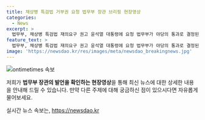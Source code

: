 ```yaml
---
title: 채상병 특검법 거부권 요청 법무부 장관 브리핑 현장영상
categories:
  - News
excerpt: >
  법무부, 채상병 특검법 재의요구 권고 윤석열 대통령에 요청 법무부가 야당의 통과로 결정된 채상병 특검법에 대해 재의요구권을 요청했다. 박성재 법무부 장관은 정치적 목적을 의심했다. 현장영상으로 상세 내용 확인하세요!
feature_text: >
  법무부, 채상병 특검법 재의요구 권고 윤석열 대통령에 요청 법무부가 야당의 통과로 결정된 채상병 특검법에 대해 재의요구권을 요청했다. 박성재 법무부 장관은 정치적 목적을 의심했다. 현장영상으로 상세 내용 확인하세요!
image: 'https://newsdao.kr/res/images/meta/newsdao_breakingnews.jpg'
---
```


<p><img src="https://newsdao.kr/res/images/meta/newsdao_breakingnews.jpg" alt="ontimetimes 속보" /></p>

<p>저희가 <b>법무부 장관의 발언을 확인하는 현장영상</b>을 통해 최신 뉴스에 대한 상세한 내용을 안내해 드릴 수 있습니다. 만약 다른 주제에 대해 궁금하신 점이 있으시다면 자유롭게 물어보세요.</p>
실시간 뉴스 속보는, <a href="https://newsdao.kr" rel="dofollow">https://newsdao.kr</a>



